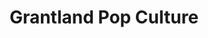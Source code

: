 ---
title:         "Grantland Pop Culture"
description:   "Grantland Pop Culture is a varied collection of podcasts hosted by Grantland writers and friends of the site. Conversation covers TV shows, music, movies, and more – a pretty great range of topics with super insightful hosts."
url-thumbnail: "http://a.espncdn.com/i/espnradio/stations/espn/podcasts/grantland_popCulture_1400.jpg"
url-rss:       "http://sports.espn.go.com/espnradio/podcast/feeds/itunes/podCast?id=9179868"
url-web:       "http://grantland.com/podcasts/grantland-pop-culture/"
url-itunes:    "https://itunes.apple.com/us/podcast/grantland-pop-culture/id642537435?mt=2&uo=4"
tags:          [culture]
---